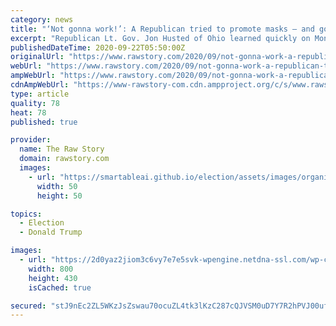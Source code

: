 ```yaml
---
category: news
title: "‘Not gonna work!’: A Republican tried to promote masks — and got angrily booed by Trump voters"
excerpt: "Republican Lt. Gov. Jon Husted of Ohio learned quickly on Monday that President Donald Trump’s voters aren’t ready for even mildly encouraging statements about wearing masks to stop the spread of COVID-19."
publishedDateTime: 2020-09-22T05:50:00Z
originalUrl: "https://www.rawstory.com/2020/09/not-gonna-work-a-republican-tried-to-promote-masks-and-got-angrily-booed-by-trump-voters/"
webUrl: "https://www.rawstory.com/2020/09/not-gonna-work-a-republican-tried-to-promote-masks-and-got-angrily-booed-by-trump-voters/"
ampWebUrl: "https://www.rawstory.com/2020/09/not-gonna-work-a-republican-tried-to-promote-masks-and-got-angrily-booed-by-trump-voters/amp/"
cdnAmpWebUrl: "https://www-rawstory-com.cdn.ampproject.org/c/s/www.rawstory.com/2020/09/not-gonna-work-a-republican-tried-to-promote-masks-and-got-angrily-booed-by-trump-voters/amp/"
type: article
quality: 78
heat: 78
published: true

provider:
  name: The Raw Story
  domain: rawstory.com
  images:
    - url: "https://smartableai.github.io/election/assets/images/organizations/rawstory.com-50x50.jpg"
      width: 50
      height: 50

topics:
  - Election
  - Donald Trump

images:
  - url: "https://2d0yaz2jiom3c6vy7e7e5svk-wpengine.netdna-ssl.com/wp-content/uploads/2020/09/Jon-Husted.png"
    width: 800
    height: 430
    isCached: true

secured: "stJ9nEc2ZL5WKzJsZswau70ocuZL4tk3lKzC287cQJVSM0uD7Y7R2hPVJ00ufwRjtw2oGSYoE2FT2EQAJfezkArcks8Z6WFsBgHtbbDh8eIlYZoie0EPpHR251Bw//YA2Gox6t58+rxOiD/+CTRSwzrRpbbW9gQtU3dXNQ9EDzR3XdwpIzf+Clgytyye18Pv6zo747NvwOSAIs2pM5M3Ofry0XuHiKFHw7qrPe1J65QOp6sBJcjWTiYBty2R4w0P4qQolDs8QkLXjwXO88t+3CCLMtkyae+SGp2isj+q8JoY4Fd/DC/PNKhdyJY2sXu05x+3lkENlq2a5qWjTqnLW6iFKdIuqeV8Ecw7tGohvdY=;yZAuKeDUdveiEgXBxua0VQ=="
---
```


